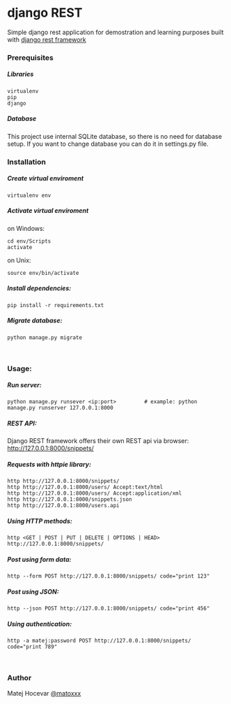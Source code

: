 # django REST
Simple django rest application for demostration and learning purposes built with [django rest framework](http://www.django-rest-framework.org/)
<br>

### Prerequisites

##### Libraries
	virtualenv
	pip
	django

##### Database
This project use internal SQLite database, so there is no need for database setup. If you want to change database you can do it in settings.py file.
<br>

### Installation

##### Create virtual enviroment
	virtualenv env  

##### Activate virtual enviroment
on Windows:

	cd env/Scripts
	activate

on Unix:

	source env/bin/activate

##### Install dependencies:
	pip install -r requirements.txt

##### Migrate database:
	python manage.py migrate
<br>

### Usage:

##### Run server:
	python manage.py runsever <ip:port>			# example: python manage.py runserver 127.0.0.1:8000

##### REST API:
Django REST framework offers their own REST api via browser:
	http://127.0.0.1:8000/snippets/
	

##### Requests with httpie library:
	http http://127.0.0.1:8000/snippets/
	http http://127.0.0.1:8000/users/ Accept:text/html
	http http://127.0.0.1:8000/users/ Accept:application/xml
	http http://127.0.0.1:8000/snippets.json
	http http://127.0.0.1:8000/users.api

##### Using HTTP methods:
	http <GET | POST | PUT | DELETE | OPTIONS | HEAD> http://127.0.0.1:8000/snippets/

##### Post using form data:
	http --form POST http://127.0.0.1:8000/snippets/ code="print 123"

##### Post using JSON:
	http --json POST http://127.0.0.1:8000/snippets/ code="print 456"

##### Using authentication:
	http -a matej:password POST http://127.0.0.1:8000/snippets/ code="print 789"
<br>

### Author
Matej Hocevar [@matoxxx](https://github.com/matoxxx)

